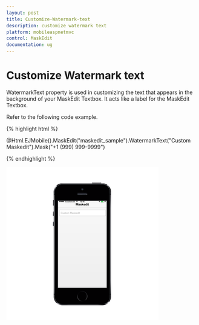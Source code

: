 ```yaml
---
layout: post
title: Customize-Watermark-text
description: customize watermark text
platform: mobileaspnetmvc
control: MaskEdit
documentation: ug
---
```


# Customize Watermark text

WatermarkText property is used in customizing the text that appears in the background of your MaskEdit Textbox. It acts like a label for the MaskEdit Textbox.

Refer to the following code example.

{% highlight html %}

@Html.EJMobile().MaskEdit("maskedit_sample").WatermarkText("Custom Maskedit").Mask("+1 (999) 999-9999")   

{% endhighlight %}

![D:/Final Doc/mockup/IMG_0525_iphone5s_spacegrey_portrait.png](Customize-Watermark-text_images/Customize-Watermark-text_img1.png)





